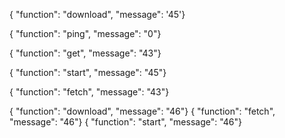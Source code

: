 { "function": "download", "message": '45'}

{ "function": "ping", "message": "0"}

{ "function": "get", "message": "43"}

{ "function": "start", "message": "45"}

{ "function": "fetch", "message": "43"}


{ "function": "download", "message": "46"}
{ "function": "fetch", "message": "46"}
{ "function": "start", "message": "46"}